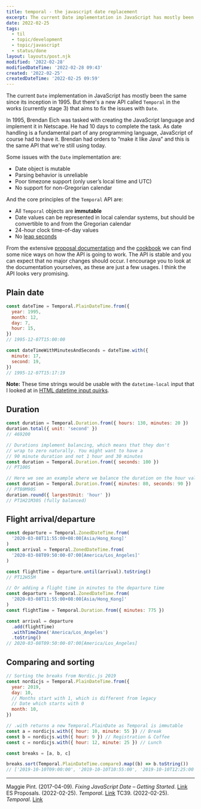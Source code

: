 ```yaml
---
title: temporal - the javascript date replacement
excerpt: The current Date implementation in JavaScript has mostly been the same since its inception in 1995. But there's a new API called Temporal in the works (currently stage 3) that aims to fix the issues with Date.
date: 2022-02-25
tags:
  - til
  - topic/development
  - topic/javascript
  - status/done
layout: layouts/post.njk
modified: '2022-02-28'
modifiedDateTime: '2022-02-28 09:43'
created: '2022-02-25'
createdDateTime: '2022-02-25 09:59'
---
```


The current `Date` implementation in JavaScript has mostly been the same since its inception in 1995. But there's a new API called `Temporal` in the works (currently stage 3) that aims to fix the issues with `Date`.

In 1995, Brendan Eich was tasked with creating the JavaScript language and implement it in Netscape. He had 10 days to complete the task. As date handling is a fundamental part of any programming language, JavaScript of course had to have it. Brendan had orders to “make it like Java” and this is the same API that we're still using today.

Some issues with the `Date` implementation are:

 - Date object is mutable
 - Parsing behavior is unreliable
 - Poor timezone support (only user’s local time and UTC)
 - No support for non-Gregorian calendar

And the core principles of the `Temporal` API are:

- All `Temporal` objects are **immutable**
- Date values can be represented in local calendar systems, but should be convertible to and from the Gregorian calendar
- 24-hour clock time-of-day values
- No [leap seconds](https://en.wikipedia.org/wiki/Leap_second) 

From the extensive [proposal documentation](https://tc39.es/proposal-temporal/docs/index.html) and the [cookbook](https://tc39.es/proposal-temporal/docs/cookbook.html) we can find some nice ways on how the API is going to work. The API is stable and you can expect that no major changes should occur. I encourage you to look at the documentation yourselves, as these are just a few usages. I think the API looks very promising.

## Plain date

```js
const dateTime = Temporal.PlainDateTime.from({
  year: 1995,
  month: 12,
  day: 7,
  hour: 15,
})
// 1995-12-07T15:00:00

const dateTimeWithMinutesAndSeconds = dateTime.with({
  minute: 17,
  second: 19,
})
// 1995-12-07T15:17:19
```

**Note:** These time strings would be usable with the `datetime-local` input that I looked at in [HTML datetime input quirks](/posts/html-datetime-input-quirks).

## Duration

```js
const duration = Temporal.Duration.from({ hours: 130, minutes: 20 })
duration.total({ unit: 'second' })
// 469200

// Durations implement balancing, which means that they don't
// wrap to zero naturally. You might want to have a
// 90 minute duration and not 1 hour and 30 minutes
const duration = Temporal.Duration.from({ seconds: 100 })
// PT100S

// Here we see an example where we balance the duration on the hour value
const duration = Temporal.Duration.from({ minutes: 80, seconds: 90 })
// PT80M90S
duration.round({ largestUnit: 'hour' })
// PT1H21M30S (fully balanced)
```

## Flight arrival/departure

```js
const departure = Temporal.ZonedDateTime.from(
  '2020-03-08T11:55:00+08:00[Asia/Hong_Kong]'
)
const arrival = Temporal.ZonedDateTime.from(
  '2020-03-08T09:50:00-07:00[America/Los_Angeles]'
)

const flightTime = departure.until(arrival).toString()
// PT12H55M

// Or adding a flight time in minutes to the departure time
const departure = Temporal.ZonedDateTime.from(
  '2020-03-08T11:55:00+08:00[Asia/Hong_Kong]'
)
const flightTime = Temporal.Duration.from({ minutes: 775 })

const arrival = departure
  .add(flightTime)
  .withTimeZone('America/Los_Angeles')
  .toString()
// 2020-03-08T09:50:00-07:00[America/Los_Angeles]
```

## Comparing and sorting

```js
// Sorting the breaks from Nordic.js 2019
const nordicjs = Temporal.PlainDateTime.from({
  year: 2019,
  day: 10,
  // Months start with 1, which is different from legacy
  // Date which starts with 0
  month: 10,
})

// .with returns a new Temporal.PlainDate as Temporal is immutable
const a = nordicjs.with({ hour: 10, minute: 55 }) // Break
const b = nordicjs.with({ hour: 9 }) // Registration & Coffee
const c = nordicjs.with({ hour: 12, minute: 25 }) // Lunch

const breaks = [a, b, c]

breaks.sort(Temporal.PlainDateTime.compare).map((b) => b.toString())
// ['2019-10-10T09:00:00', '2019-10-10T10:55:00', '2019-10-10T12:25:00']
```

---
Maggie Pint. (2017-04-09). _Fixing JavaScript Date – Getting Started_. [Link](https://maggiepint.com/2017/04/09/fixing-javascript-date-getting-started/)
ES Proposals. (2022-02-25). _Temporal_. [Link](https://www.proposals.es/proposals/Temporal)
TC39. (2022-02-25). _Temporal_. [Link](https://tc39.es/proposal-temporal/docs/index.html)